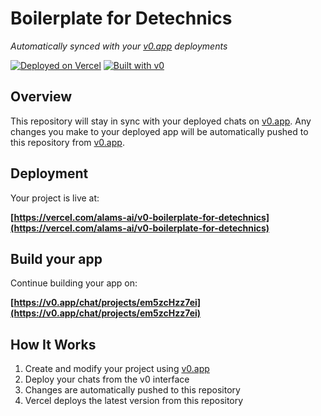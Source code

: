# Boilerplate for Detechnics

*Automatically synced with your [v0.app](https://v0.app) deployments*

[![Deployed on Vercel](https://img.shields.io/badge/Deployed%20on-Vercel-black?style=for-the-badge&logo=vercel)](https://vercel.com/alams-ai/v0-boilerplate-for-detechnics)
[![Built with v0](https://img.shields.io/badge/Built%20with-v0.app-black?style=for-the-badge)](https://v0.app/chat/projects/em5zcHzz7ei)

## Overview

This repository will stay in sync with your deployed chats on [v0.app](https://v0.app).
Any changes you make to your deployed app will be automatically pushed to this repository from [v0.app](https://v0.app).

## Deployment

Your project is live at:

**[https://vercel.com/alams-ai/v0-boilerplate-for-detechnics](https://vercel.com/alams-ai/v0-boilerplate-for-detechnics)**

## Build your app

Continue building your app on:

**[https://v0.app/chat/projects/em5zcHzz7ei](https://v0.app/chat/projects/em5zcHzz7ei)**

## How It Works

1. Create and modify your project using [v0.app](https://v0.app)
2. Deploy your chats from the v0 interface
3. Changes are automatically pushed to this repository
4. Vercel deploys the latest version from this repository